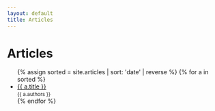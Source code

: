 ```yaml
---
layout: default
title: Articles
---
```


# Articles

<ul>
{% assign sorted = site.articles | sort: 'date' | reverse %}
{% for a in sorted %}
  <li>
    <a href="{{ a.url | relative_url }}">{{ a.title }}</a><br>
    <small>{{ a.authors }}</small>
  </li>
{% endfor %}
</ul>